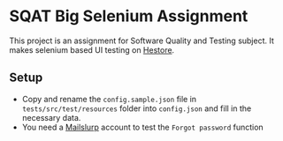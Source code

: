 # SQAT Big Selenium Assignment

This project is an assignment for Software Quality and Testing subject. It makes selenium based UI testing on [Hestore](https://www.hestore.hu/).
## Setup
- Copy and rename the `config.sample.json` file in `tests/src/test/resources` folder into `config.json` and fill in the necessary data.
- You need a [Mailslurp](https://www.mailslurp.com/) account to test the `Forgot password` function